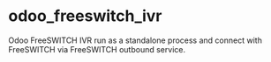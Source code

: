 # odoo_freeswitch_ivr
Odoo FreeSWITCH IVR run as a standalone process and connect with FreeSWITCH via FreeSWITCH outbound service.
